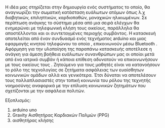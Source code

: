 H ιδέα μας στηρίζεται στην δημιουργία ενός συστήματος το οποίο, θα αναγνωρίζει την σωματική κατάσταση ευάλωτων ατόμων όπως λ.χ διαβητικών, επιληπτικών, καρδιοπαθών, μοναχικών ηλικιωμένων. Σε περίπτωση ανάγκης το σύστημα μέσα από μια σειρά ελέγχων θα ενημερώνει με τηλεφωνική κλήση τους οικείους, παράλληλα θα αποστέλλονται και οι συντεταγμένες περιοχής συμβάντος. Η κατασκευή αποτελείται από έναν συνδυασμό ενός τεχνήματος arduino και μιας εφαρμογής κινητού τηλεφώνου τα οποία , επικοινωνούν μέσω Bluetooth . Αφόρμηση  για την υλοποίηση της παραπάνω κατασκευής αποτέλεσε η ανάγκη για άμεση βοήθεια ευάλωτων συνανθρώπων μας οι οποίοι μετά από ένα ιατρικό συμβάν ή κάποια επίθεση  αδυνατούν να επικοινωνήσουν με τους οικείους τους . Ζητούμενο για τους μαθητές είναι να κατανοήσουν το ρόλο της τεχνολογίας σε ζητήματα ασφάλειας των ευαίσθητων κοινωνικών ομάδων αλλά και γενικότερα. Έτσι δύναται να αποτελέσουν τους πολλαπλασιαστές στην τοπική κοινωνία του ρόλου της τεχνητής νοημοσύνης  αναφορικά με την επίλυση κοινωνικών ζητημάτων που σχετίζονται με την ασφάλεια πολιτών.

Εξοπλισμός:
1. arduino uno
3. Gravity Αισθητήρας Καρδιακών Παλμών (PPG) 
4. αισθητήρας κλήσης 
